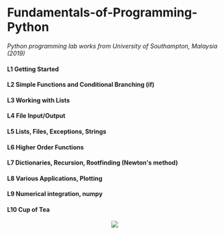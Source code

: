 # Fundamentals-of-Programming-Python
*Python programming lab works from University of Southampton, Malaysia (2019)*

#### L1 Getting Started

#### L2 Simple Functions and Conditional Branching (if)

#### L3 Working with Lists

#### L4 File Input/Output

#### L5 Lists, Files, Exceptions, Strings

#### L6 Higher Order Functions

#### L7 Dictionaries, Recursion, Rootfinding (Newton's method)

#### L8 Various Applications, Plotting

#### L9 Numerical integration, numpy

#### L10 Cup of Tea

<p align="center">
  <img src="http://www.stephanmiller.com/images/category/python.jpg">
</p>
